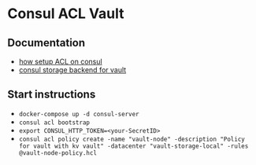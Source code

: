 # Consul ACL Vault

## Documentation
* [how setup ACL on consul](https://learn.hashicorp.com/consul/security-networking/production-acls)
* [consul storage backend for vault](https://www.vaultproject.io/docs/configuration/storage/consul.html)

## Start instructions
* `docker-compose up -d consul-server`
* `consul acl bootstrap`
* `export CONSUL_HTTP_TOKEN=<your-SecretID>`
* `consul acl policy create -name "vault-node" -description "Policy for vault with kv vault" -datacenter "vault-storage-local" -rules @vault-node-policy.hcl`
